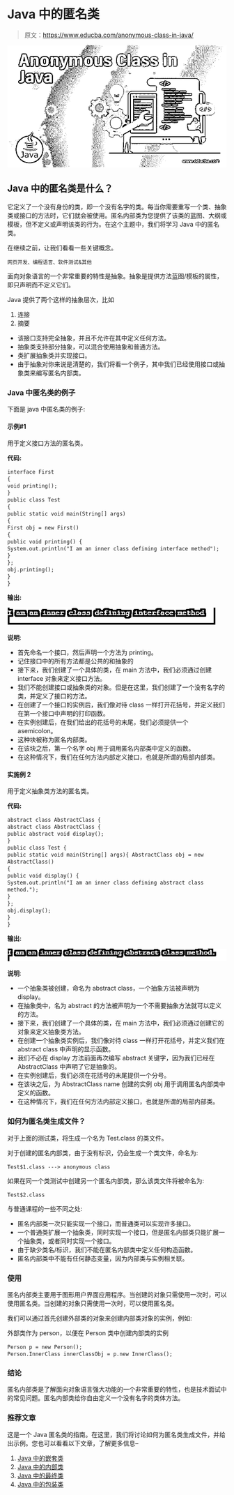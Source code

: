 # Java 中的匿名类

> 原文：<https://www.educba.com/anonymous-class-in-java/>

![Anonymous Class in Java](img/4a8146c62dc5e233637ac38da6afacb2.png)



## Java 中的匿名类是什么？

它定义了一个没有身份的类，即一个没有名字的类。每当你需要重写一个类、抽象类或接口的方法时，它们就会被使用。匿名内部类为您提供了该类的蓝图、大纲或模板，但不定义或声明该类的行为。在这个主题中，我们将学习 Java 中的匿名类。

在继续之前，让我们看看一些关键概念。

<small>网页开发、编程语言、软件测试&其他</small>

面向对象语言的一个非常重要的特性是抽象。抽象是提供方法蓝图/模板的属性，即只声明而不定义它们。

Java 提供了两个这样的抽象层次，比如

1.  连接
2.  摘要

*   该接口支持完全抽象，并且不允许在其中定义任何方法。
*   抽象类支持部分抽象，可以混合使用抽象和普通方法。
*   类扩展抽象类并实现接口。
*   由于抽象对你来说是清楚的，我们将看一个例子，其中我们已经使用接口或抽象类来编写匿名内部类。

### Java 中匿名类的例子

下面是 java 中匿名类的例子:

#### 示例#1

用于定义接口方法的匿名类。

**代码:**

```
interface First
{
void printing();
}
public class Test
{
public static void main(String[] args)
{
First obj = new First()
{
public void printing() {
System.out.println("I am an inner class defining interface method");
}
};
obj.printing();
}
}
```

**输出:**

![Anonymous Class in Java output 1](img/39d84c137761328b905d673eea8ffdae.png)



**说明**:

*   首先命名一个接口，然后声明一个方法为 printing。
*   记住接口中的所有方法都是公共的和抽象的
*   接下来，我们创建了一个具体的类，在 main 方法中，我们必须通过创建 interface 对象来定义接口方法。
*   我们不能创建接口或抽象类的对象。但是在这里，我们创建了一个没有名字的类，并定义了接口的方法。
*   在创建了一个接口的实例后，我们像对待 class 一样打开花括号，并定义我们在第一个接口中声明的打印函数。
*   在实例创建后，在我们给出的花括号的末尾，我们必须提供一个 asemicolon。
*   这种块被称为匿名内部类。
*   在该块之后，第一个名字 obj 用于调用匿名内部类中定义的函数。
*   在这种情况下，我们在任何方法内部定义接口，也就是所谓的局部内部类。

#### 实施例 2

用于定义抽象类方法的匿名类。

**代码:**

```
abstract class AbstractClass {
abstract class AbstractClass {
public abstract void display();
}
public class Test {
public static void main(String[] args){ AbstractClass obj = new AbstractClass()
{
public void display() {
System.out.println("I am an inner class defining abstract class method.");
}
};
obj.display();
}
}
```

**输出:**

![Anonymous Class in Java output 2](img/3a7fbe5b3875dca25685c971ec569022.png)



**说明**:

*   一个抽象类被创建，命名为 abstract class，一个抽象方法被声明为 display。
*   在抽象类中，名为 abstract 的方法被声明为一个不需要抽象方法就可以定义的方法。
*   接下来，我们创建了一个具体的类，在 main 方法中，我们必须通过创建它的对象来定义抽象类方法。
*   在创建一个抽象类实例后，我们像对待 class 一样打开花括号，并定义我们在 abstract class 中声明的显示函数。
*   我们不必在 display 方法前面再次编写 abstract 关键字，因为我们已经在 AbstractClass 中声明了它是抽象的。
*   在实例创建后，我们必须在花括号的末尾提供一个分号。
*   在该块之后，为 AbstractClass name 创建的实例 obj 用于调用匿名内部类中定义的函数。
*   在这种情况下，我们在任何方法内部定义接口，也就是所谓的局部内部类。

### 如何为匿名类生成文件？

对于上面的测试类，将生成一个名为 Test.class 的类文件。

对于创建的匿名内部类，由于没有标识，仍会生成一个类文件，命名为:

```
Test$1.class ---> anonymous class
```

如果在同一个类测试中创建另一个匿名内部类，那么该类文件将被命名为:

```
Test$2.class
```

与普通课程的一些不同之处:

*   匿名内部类一次只能实现一个接口，而普通类可以实现许多接口。
*   一个普通类扩展一个抽象类，同时实现一个接口，但是匿名内部类只能扩展一个抽象类，或者同时实现一个接口。
*   由于缺少类名/标识，我们不能在匿名内部类中定义任何构造函数。
*   匿名内部类中不能有任何静态变量，因为内部类与实例相关联。

### 使用

匿名内部类主要用于图形用户界面应用程序。当创建的对象只需使用一次时，可以使用匿名类。当创建的对象只需使用一次时，可以使用匿名类。

我们可以通过首先创建外部类的对象来创建内部类对象的实例，例如:

外部类作为 person，以便在 Person 类中创建内部类的实例

```
Person p = new Person();
Person.InnerClass innerClassObj = p.new InnerClass();
```

### 结论

匿名内部类是了解面向对象语言强大功能的一个非常重要的特性，也是技术面试中的常见问题。匿名内部类给你自由定义一个没有名字的类体方法。

### 推荐文章

这是一个 Java 匿名类的指南。在这里，我们将讨论如何为匿名类生成文件，并给出示例。您也可以看看以下文章，了解更多信息–

1.  [Java 中的嵌套类](https://www.educba.com/nested-class-in-java/)
2.  [Java 中的内部类](https://www.educba.com/inner-class-in-java/)
3.  [Java 中的最终类](https://www.educba.com/final-class-in-java/)
4.  [Java 中的包装类](https://www.educba.com/wrapper-class-in-java/)





